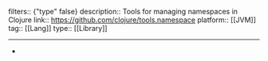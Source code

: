 filters:: {"type" false}
description:: Tools for managing namespaces in Clojure
link:: https://github.com/clojure/tools.namespace
platform::  [[JVM]]
tag:: [[Lang]]
type:: [[Library]]

- ---
-